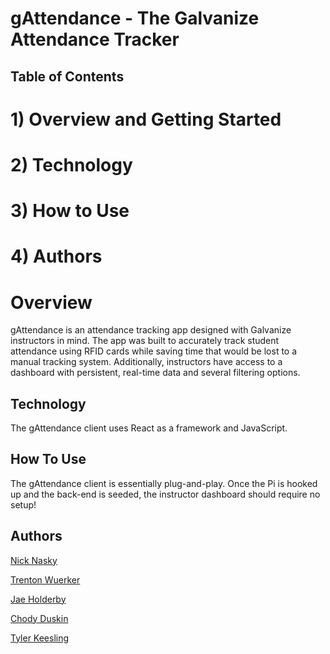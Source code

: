 # gAttendance - The Galvanize Attendance Tracker

## Table of Contents

# 1) Overview and Getting Started

# 2) Technology

# 3) How to Use

# 4) Authors

# Overview

gAttendance is an attendance tracking app designed with Galvanize instructors in mind. The app was built to accurately track student attendance using RFID cards while saving time that would be lost to a manual tracking system. Additionally, instructors have access to a dashboard with persistent, real-time data and several filtering options.

## Technology

The gAttendance client uses React as a framework and JavaScript.

## How To Use

The gAttendance client is essentially plug-and-play. Once the Pi is hooked up and the back-end is seeded, the instructor dashboard should require no setup!

## Authors

[Nick Nasky](https://github.com/NickNasky)

[Trenton Wuerker](https://github.com/Jae-Holderby)

[Jae Holderby](https://github.com/Jae-Holderby)

[Chody Duskin](https://github.com/bestcodyever)

[Tyler Keesling](https://github.com/tylerkeesling)

